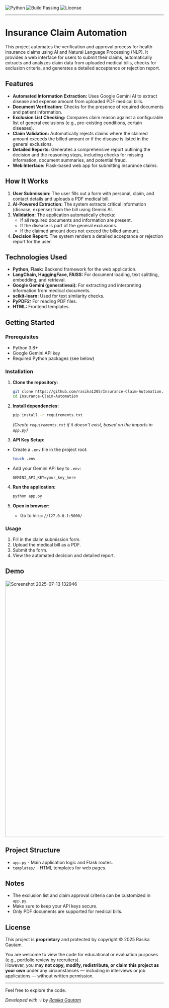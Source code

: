 ![Python](https://img.shields.io/badge/python-3.8%2B-blue.svg)
![Build Passing](https://img.shields.io/badge/build-passing-brightgreen.svg)
![License](https://img.shields.io/badge/license-proprietary-lightgrey.svg)

---

# Insurance Claim Automation

This project automates the verification and approval process for health insurance claims using AI and Natural Language Processing (NLP). It provides a web interface for users to submit their claims, automatically extracts and analyzes claim data from uploaded medical bills, checks for exclusion criteria, and generates a detailed acceptance or rejection report.

## Features

- **Automated Information Extraction:** Uses Google Gemini AI to extract disease and expense amount from uploaded PDF medical bills.
- **Document Verification:** Checks for the presence of required documents and patient information.
- **Exclusion List Checking:** Compares claim reason against a configurable list of general exclusions (e.g., pre-existing conditions, certain diseases).
- **Claim Validation:** Automatically rejects claims where the claimed amount exceeds the billed amount or if the disease is listed in the general exclusions.
- **Detailed Reports:** Generates a comprehensive report outlining the decision and the reasoning steps, including checks for missing information, document summaries, and potential fraud.
- **Web Interface:** Flask-based web app for submitting insurance claims.

## How It Works

1. **User Submission:** The user fills out a form with personal, claim, and contact details and uploads a PDF medical bill.
2. **AI-Powered Extraction:** The system extracts critical information (disease, expense) from the bill using Gemini AI.
3. **Validation:** The application automatically checks:
   - If all required documents and information are present.
   - If the disease is part of the general exclusions.
   - If the claimed amount does not exceed the billed amount.
4. **Decision Report:** The system renders a detailed acceptance or rejection report for the user.

## Technologies Used

- **Python, Flask:** Backend framework for the web application.
- **LangChain, HuggingFace, FAISS:** For document loading, text splitting, embedding, and retrieval.
- **Google Gemini (generativeai):** For extracting and interpreting information from medical documents.
- **scikit-learn:** Used for text similarity checks.
- **PyPDF2:** For reading PDF files.
- **HTML:** Frontend templates.

## Getting Started

### Prerequisites

- Python 3.8+
- Google Gemini API key
- Required Python packages (see below)

### Installation

1. **Clone the repository:**
   ```bash
   git clone https://github.com/rasika1205/Insurance-Claim-Automation.git
   cd Insurance-Claim-Automation
   ```

2. **Install dependencies:**
   ```bash
   pip install -r requirements.txt
   ```
   *(Create `requirements.txt` if it doesn't exist, based on the imports in `app.py`)*

3.  **API Key Setup:**
   - Create a `.env` file in the project root:
     ```bash
     touch .env
     ```
   - Add your Gemini API key to `.env`:
     ```env
     GEMINI_API_KEY=your_key_here
     ```

4. **Run the application:**
   ```bash
   python app.py
   ```

5. **Open in browser:**
   - Go to `http://127.0.0.1:5000/`

### Usage

1. Fill in the claim submission form.
2. Upload the medical bill as a PDF.
3. Submit the form.
4. View the automated decision and detailed report.
   
## Demo
<img width="1868" height="816" alt="Screenshot 2025-07-13 132946" src="https://github.com/user-attachments/assets/b2fc0b14-870e-4618-927c-75db452c3798" />


## Project Structure

- `app.py` - Main application logic and Flask routes.
- `templates/` - HTML templates for web pages.

## Notes

- The exclusion list and claim approval criteria can be customized in `app.py`.
- Make sure to keep your API keys secure.
- Only PDF documents are supported for medical bills.

## License

This project is **proprietary** and protected by copyright © 2025 Rasika Gautam.

You are welcome to view the code for educational or evaluation purposes (e.g., portfolio review by recruiters).  
However, you may **not copy, modify, redistribute, or claim this project as your own** under any circumstances — including in interviews or job applications — without written permission.

---

Feel free to explore the code.

_Developed with 💡 by [Rasika Gautam](https://github.com/rasika1205)_
